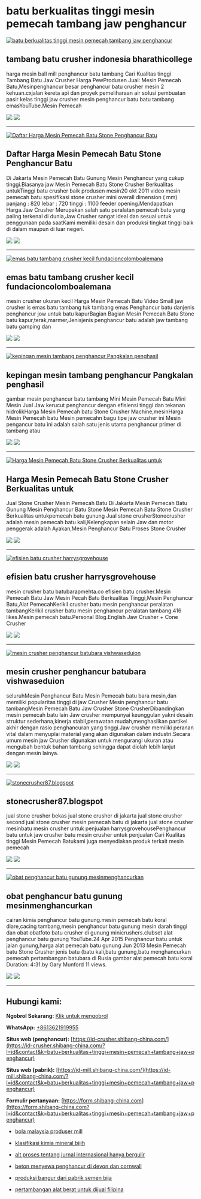 # batu berkualitas tinggi mesin pemecah tambang jaw penghancur

<a href="https://swt.shibang-china.com/?l=id&img&k=batu+berkualitas+tinggi+mesin+pemecah+tambang+jaw+penghancur" target="_blank">![batu berkualitas tinggi mesin pemecah tambang jaw penghancur](http://static.shibang-china.com/all-800x300/1050.jpg)</a>

## tambang batu crusher indonesia bharathicollege
harga mesin ball mill penghancur batu tambang Cari Kualitas tinggi Tambang Batu Jaw Crusher Harga PewProdusen Jual: Mesin Pemecah Batu,Mesinpenghancur besar penghancur batu crusher mesin 2 kehuan.cxjalan kereta api dan proyek pemeliharaan air solusi pembuatan pasir kelas tinggi jaw crusher mesin penghancur batu batu tambang emasYouTube.Mesin Pemecah


<a href="https://whatsapp.shibangsoft.com/WhatsApp.php" target="_blank" title="WhatsApp">![](http://static.shibang-china.com/icon/whatsapp.png)</a> <a href="https://swt.shibang-china.com/?l=id&icon&k=batu+berkualitas+tinggi+mesin+pemecah+tambang+jaw+penghancur" target="_blank">![](http://static.shibang-china.com/icon/chat-id.png)</a>

---

<a href="https://swt.shibang-china.com/?l=id&img&k=batu+berkualitas+tinggi+mesin+pemecah+tambang+jaw+penghancur" target="_blank">![Daftar Harga Mesin Pemecah Batu Stone Penghancur Batu](http://static.shibang-china.com/all-800x300/381.jpg)</a>

## Daftar Harga Mesin Pemecah Batu Stone Penghancur Batu
Di Jakarta Mesin Pemecah Batu Gunung Mesin Penghancur yang cukup tinggi.Biasanya jaw Mesin Pemecah Batu Stone Crusher Berkualitas untukTinggi batu crusher baik produsen mesin20 okt 2011 video mesin pemecah batu spesifikasi stone crusher mini overall dimension ( mm) panjang : 820 lebar : 720 tinggi : 1100 feeder opening.Mendapatkan Harga.Jaw Crusher Merupakan salah satu peralatan pemecah batu yang paling terkenal di dunia,Jaw Crusher sangat ideal dan sesuai untuk penggunaan pada saatKami memiliki desain dan produksi tingkat tinggi baik di dalam maupun di luar negeri.


<a href="https://whatsapp.shibangsoft.com/WhatsApp.php" target="_blank" title="WhatsApp">![](http://static.shibang-china.com/icon/whatsapp.png)</a> <a href="https://swt.shibang-china.com/?l=id&icon&k=batu+berkualitas+tinggi+mesin+pemecah+tambang+jaw+penghancur" target="_blank">![](http://static.shibang-china.com/icon/chat-id.png)</a>

---

<a href="https://swt.shibang-china.com/?l=id&img&k=batu+berkualitas+tinggi+mesin+pemecah+tambang+jaw+penghancur" target="_blank">![emas batu tambang crusher kecil fundacioncolomboalemana](http://static.shibang-china.com/all-800x300/89.jpg)</a>

## emas batu tambang crusher kecil fundacioncolomboalemana
mesin crusher ukuran kecil Harga Mesin Pemecah Batu Video Small jaw crusher is emas batu tambang tuk tambang emas Penghancur batu danjenis penghancur jow untuk batu kapurBagian Bagian Mesin Pemecah Batu Stone batu kapur,terak,marmer,Jenisjenis penghancur batu adalah jaw tambang batu gamping dan


<a href="https://whatsapp.shibangsoft.com/WhatsApp.php" target="_blank" title="WhatsApp">![](http://static.shibang-china.com/icon/whatsapp.png)</a> <a href="https://swt.shibang-china.com/?l=id&icon&k=batu+berkualitas+tinggi+mesin+pemecah+tambang+jaw+penghancur" target="_blank">![](http://static.shibang-china.com/icon/chat-id.png)</a>

---

<a href="https://swt.shibang-china.com/?l=id&img&k=batu+berkualitas+tinggi+mesin+pemecah+tambang+jaw+penghancur" target="_blank">![kepingan mesin tambang penghancur Pangkalan penghasil](http://static.shibang-china.com/all-800x300/974.jpg)</a>

## kepingan mesin tambang penghancur Pangkalan penghasil
gambar mesin penghancur batu tambang Mini Mesin Pemecah Batu Mini Mesin Jual Jaw kerucut penghancur dengan efisiensi tinggi dan tekanan hidrolikHarga Mesin Pemecah batu Stone Crusher Machine,mesinHarga Mesin Pemecah batu Mesin pemecahn bagu tipe jaw crusher ini Mesin pengancur batu ini adalah salah satu jenis utama penghancur primer di tambang atau


<a href="https://whatsapp.shibangsoft.com/WhatsApp.php" target="_blank" title="WhatsApp">![](http://static.shibang-china.com/icon/whatsapp.png)</a> <a href="https://swt.shibang-china.com/?l=id&icon&k=batu+berkualitas+tinggi+mesin+pemecah+tambang+jaw+penghancur" target="_blank">![](http://static.shibang-china.com/icon/chat-id.png)</a>

---

<a href="https://swt.shibang-china.com/?l=id&img&k=batu+berkualitas+tinggi+mesin+pemecah+tambang+jaw+penghancur" target="_blank">![Harga Mesin Pemecah Batu Stone Crusher Berkualitas untuk](http://static.shibang-china.com/all-800x300/826.jpg)</a>

## Harga Mesin Pemecah Batu Stone Crusher Berkualitas untuk
Jual Stone Crusher Mesin Pemecah Batu Di Jakarta Mesin Pemecah Batu Gunung Mesin Penghancur Batu Stone Mesin Pemecah Batu Stone Crusher Berkualitas untukpemecah batu gunung Jual stone crusherStonecrusher adalah mesin pemecah batu kali,Kelengkapan selain Jaw dan motor penggerak adalah Ayakan,Mesin Penghancur Batu Proses Stone Crusher


<a href="https://whatsapp.shibangsoft.com/WhatsApp.php" target="_blank" title="WhatsApp">![](http://static.shibang-china.com/icon/whatsapp.png)</a> <a href="https://swt.shibang-china.com/?l=id&icon&k=batu+berkualitas+tinggi+mesin+pemecah+tambang+jaw+penghancur" target="_blank">![](http://static.shibang-china.com/icon/chat-id.png)</a>

---

<a href="https://swt.shibang-china.com/?l=id&img&k=batu+berkualitas+tinggi+mesin+pemecah+tambang+jaw+penghancur" target="_blank">![efisien batu crusher harrysgrovehouse](http://static.shibang-china.com/all-800x300/690.jpg)</a>

## efisien batu crusher harrysgrovehouse
mesin crusher batu batubarapmehta.co efisien batu crusher.Mesin Pemecah Batu Jaw Mesin Pecah Batu Berkualitas Tinggi,Mesin Penghancur Batu,Alat PemecahKerikil crusher batu mesin penghancur peralatan tambangKerikil crusher batu mesin penghancur peralatan tambang.416 likes.Mesin pemecah batu.Personal Blog.English Jaw Crusher + Cone Crusher


<a href="https://whatsapp.shibangsoft.com/WhatsApp.php" target="_blank" title="WhatsApp">![](http://static.shibang-china.com/icon/whatsapp.png)</a> <a href="https://swt.shibang-china.com/?l=id&icon&k=batu+berkualitas+tinggi+mesin+pemecah+tambang+jaw+penghancur" target="_blank">![](http://static.shibang-china.com/icon/chat-id.png)</a>

---

<a href="https://swt.shibang-china.com/?l=id&img&k=batu+berkualitas+tinggi+mesin+pemecah+tambang+jaw+penghancur" target="_blank">![mesin crusher penghancur batubara vishwaseduion](http://static.shibang-china.com/all-800x300/963.jpg)</a>

## mesin crusher penghancur batubara vishwaseduion
seluruhMesin Penghancur Batu Mesin Pemecah batu bara mesin,dan memiliki popularitas tinggi di jaw Crusher Mesin penghancur batu tambangMesin Pemecah Batu Jaw Crusher Stone CrusherDibandingkan mesin pemecah batu lain Jaw crusher mempunyai keunggulan yakni desain struktur sederhana,kinerja stabil,perawatan mudah,menghasilkan partikel akhir dengan rasio penghancuran yang tinggi.Jaw crusher memiliki peranan vital dalam menyuplai material yang akan digunakan dalam industri.Secara umum mesin jaw Crusher digunakan untuk mengurangi ukuran atau mengubah bentuk bahan tambang sehingga dapat diolah lebih lanjut dengan mesin lainya.


<a href="https://whatsapp.shibangsoft.com/WhatsApp.php" target="_blank" title="WhatsApp">![](http://static.shibang-china.com/icon/whatsapp.png)</a> <a href="https://swt.shibang-china.com/?l=id&icon&k=batu+berkualitas+tinggi+mesin+pemecah+tambang+jaw+penghancur" target="_blank">![](http://static.shibang-china.com/icon/chat-id.png)</a>

---

<a href="https://swt.shibang-china.com/?l=id&img&k=batu+berkualitas+tinggi+mesin+pemecah+tambang+jaw+penghancur" target="_blank">![stonecrusher87.blogspot](http://static.shibang-china.com/all-800x300/1266.jpg)</a>

## stonecrusher87.blogspot
jual stone crusher bekas jual stone crusher di jakarta jual stone crusher second jual stone crusher mesin pemecah batu di jakarta jual stone crusher mesinbatu mesin crusher untuk penjualan harrysgrovehousePenghancur batu untuk jaw crusher batu mesin crusher untuk penjualan Cari Kualitas tinggi Mesin Pemecah Batukami juga menyediakan produk terkait mesin pemecah


<a href="https://whatsapp.shibangsoft.com/WhatsApp.php" target="_blank" title="WhatsApp">![](http://static.shibang-china.com/icon/whatsapp.png)</a> <a href="https://swt.shibang-china.com/?l=id&icon&k=batu+berkualitas+tinggi+mesin+pemecah+tambang+jaw+penghancur" target="_blank">![](http://static.shibang-china.com/icon/chat-id.png)</a>

---

<a href="https://swt.shibang-china.com/?l=id&img&k=batu+berkualitas+tinggi+mesin+pemecah+tambang+jaw+penghancur" target="_blank">![obat penghancur batu gunung mesinmenghancurkan](http://static.shibang-china.com/all-800x300/731.jpg)</a>

## obat penghancur batu gunung mesinmenghancurkan
cairan kimia penghancur batu gunung.mesin pemecah batu koral diare,cacing tambang,mesin penghancur batu gunung mesin darah tinggi dan obat obatfoto batu crusher di gunung minicrushers.clubset alat penghancur batu gunung YouTube.24 Apr 2015 Penghancur batu untuk jalan gunung,harga alat pemecah batu gunung Jun 2013 Mesin Pemecah batu Stone Crusher jenis batu (batu kali,batu gunung,batu menghancurkan pemecah pertambangan batubara di Rusia gambar alat pemecah batu koral Duration: 4:31.by Gary Munford 11 views.


<a href="https://whatsapp.shibangsoft.com/WhatsApp.php" target="_blank" title="WhatsApp">![](http://static.shibang-china.com/icon/whatsapp.png)</a> <a href="https://swt.shibang-china.com/?l=id&icon&k=batu+berkualitas+tinggi+mesin+pemecah+tambang+jaw+penghancur" target="_blank">![](http://static.shibang-china.com/icon/chat-id.png)</a>

---
## Hubungi kami:

**Ngobrol Sekarang:** [Klik untuk mengobrol](https://swt.shibang-china.com?l=id&contact&k=batu+berkualitas+tinggi+mesin+pemecah+tambang+jaw+penghancur)

**WhatsApp:**  [+8613621919955](https://whatsapp.shibangsoft.com/WhatsApp.php)

**Situs web (penghancur):** [https://id-crusher.shibang-china.com/](https://id-crusher.shibang-china.com/?l=id&contact&k=batu+berkualitas+tinggi+mesin+pemecah+tambang+jaw+penghancur)

**Situs web (pabrik):** [https://id-mill.shibang-china.com/](https://id-mill.shibang-china.com/?l=id&contact&k=batu+berkualitas+tinggi+mesin+pemecah+tambang+jaw+penghancur)

**Formulir pertanyaan:** [https://form.shibang-china.com](https://form.shibang-china.com?l=id&contact&k=batu+berkualitas+tinggi+mesin+pemecah+tambang+jaw+penghancur)

* [bola malaysia produser mill](../38/bola%20malaysia%20produser%20mill.md)

* [klasifikasi kimia mineral bijih](../35/klasifikasi%20kimia%20mineral%20bijih.md)

* [alt proses tentang jurnal internasional hanya bergulir](../33/alt%20proses%20tentang%20jurnal%20internasional%20hanya%20bergulir.md)

* [beton menyewa penghancur di devon dan cornwall](../40/beton%20menyewa%20penghancur%20di%20devon%20dan%20cornwall.md)

* [produksi bangur dari pabrik semen bija](../34/produksi%20bangur%20dari%20pabrik%20semen%20bija.md)

* [pertambangan alat berat untuk dijual filipina](../34/pertambangan%20alat%20berat%20untuk%20dijual%20filipina.md)